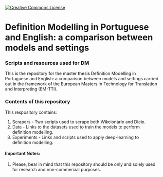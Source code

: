 [<img alt="Creative Commons License" style="border-width:0" src="https://i.creativecommons.org/l/by-nc-sa/4.0/88x31.png" />](http://creativecommons.org/licenses/by-nc-sa/4.0/)

# Definition Modelling in Portuguese and English: a comparison between models and settings
### Scripts and resources used for DM

This is the repository for the master thesis Definition Modelling in Portuguese and English: a comparison between models and settings carried out in the framework of the European Masters in Technology for Translation and Interpreting (EM-TTI).

### Contents of this repository

This respository contains:
1) Scrapers - Two scripts used to scrape both Wikcionário and Dicio.
2) Data - Links to the datasets used to train the models to perform definition modelling.
3) Experiments - Links and scripts used to apply deep-learning to definition modelling.


#### Important Notes:

1) Please, bear in mind that this repository should be only and solely used for research and non-commercial purposes.

